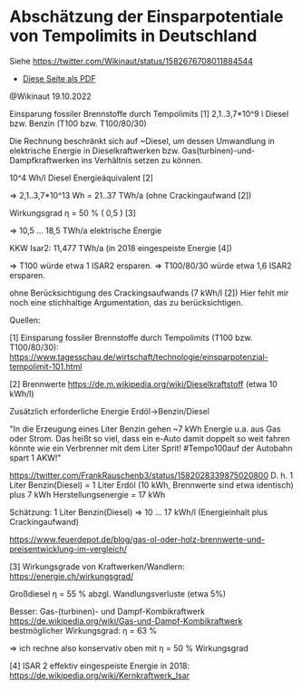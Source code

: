 # Abschätzung der Einsparpotentiale von Tempolimits in Deutschland

Siehe  https://twitter.com/Wikinaut/status/1582676708011884544

* [Diese Seite als PDF](https://github.com/Wikinaut/Einsparung-von-Primaerenergie-durch-Tempolimits/blob/main/20221019%20Einsparung%20durch%20Tempolimits.pdf)

@Wikinaut 19.10.2022

Einsparung fossiler Brennstoffe durch Tempolimits [1]
2,1..3,7*10^9 l Diesel bzw. Benzin (T100 bzw. T100/80/30)

Die Rechnung beschränkt sich auf ~Diesel, um dessen Umwandlung in elektrische Energie in Dieselkraftwerken bzw. Gas(turbinen)-und-Dampfkraftwerken ins Verhältnis setzen zu können.

10^4 Wh/l Diesel Energieäquivalent [2]

=> 2,1..3,7*10^13 Wh = 21..37 TWh/a (ohne Crackingaufwand [2])

Wirkungsgrad η = 50 % ( 0,5 ) [3]

=> 10,5 … 18,5 TWh/a elektrische Energie


KKW Isar2: 11,477 TWh/a (in 2018 eingespeiste Energie [4])


=> T100 würde etwa 1 ISAR2 ersparen.
=> T100/80/30 würde etwa 1,6 ISAR2 ersparen.

ohne Berücksichtigung des Crackingsaufwands (7 kWh/l [2])
Hier fehlt mir noch eine stichhaltige Argumentation, das zu berücksichtigen.


Quellen:

[1]
Einsparung fossiler Brennstoffe durch Tempolimits (T100 bzw. T100/80/30):
https://www.tagesschau.de/wirtschaft/technologie/einsparpotenzial-tempolimit-101.html


[2] Brennwerte
https://de.m.wikipedia.org/wiki/Dieselkraftstoff (etwa 10 kWh/l)

Zusätzlich erforderliche Energie Erdöl→Benzin/Diesel

"In die Erzeugung eines Liter Benzin gehen ~7 kWh Energie u.a. aus Gas oder Strom. Das heißt so viel, dass ein e-Auto damit doppelt so weit fahren könnte wie ein Verbrenner mit dem Liter Sprit! #Tempo100auf der Autobahn spart 1 AKW!"

https://twitter.com/FrankRauschenb3/status/1582028339875020800
D. h. 1 Liter Benzin(Diesel) = 1 Liter Erdöl (10 kWh, Brennwerte sind etwa identisch) plus 7 kWh Herstellungsenergie = 17 kWh

Schätzung: 1 Liter Benzin(Diesel) => 10 … 17 kWh/l (Energieinhalt plus Crackingaufwand)


https://www.feuerdepot.de/blog/gas-ol-oder-holz-brennwerte-und-preisentwicklung-im-vergleich/

[3] Wirkungsgrade von Kraftwerken/Wandlern:
https://energie.ch/wirkungsgrad/

Großdiesel η = 55 % abzgl. Wandlungsverluste (etwa 5%)

Besser: Gas-(turbinen)- und Dampf-Kombikraftwerk
https://de.wikipedia.org/wiki/Gas-und-Dampf-Kombikraftwerk
bestmöglicher Wirkungsgrad: η = 63 %

=> ich rechne also konservativ oben mit η = 50 % Wirkungsgrad

[4] ISAR 2 effektiv eingespeiste Energie in 2018:
https://de.wikipedia.org/wiki/Kernkraftwerk_Isar
